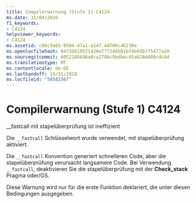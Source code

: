 ```yaml
---
title: Compilerwarnung (Stufe 1) C4124
ms.date: 11/04/2016
f1_keywords:
- C4124
helpviewer_keywords:
- C4124
ms.assetid: c08c3a65-9584-47a1-a147-44f00c4b230e
ms.openlocfilehash: 04732619571420e777244b81bf4b93b775477a20
ms.sourcegitcommit: 6052185696adca270bc9bdbec45a626dd89cdcdd
ms.translationtype: MT
ms.contentlocale: de-DE
ms.lasthandoff: 10/31/2018
ms.locfileid: "50582567"
---
```

# <a name="compiler-warning-level-1-c4124"></a>Compilerwarnung (Stufe 1) C4124

__fastcall mit stapelüberprüfung ist ineffizient

Die `__fastcall` Schlüsselwort wurde verwendet, mit stapelüberprüfung aktiviert.

Die `__fastcall` Konvention generiert schnelleren Code, aber die stapelüberprüfung verursacht langsamere Code. Bei Verwendung `__fastcall`, deaktivieren Sie die stapelüberprüfung mit der **Check_stack** Pragma oder/GS.

Diese Warnung wird nur für die erste Funktion deklariert, die unter diesen Bedingungen ausgegeben.